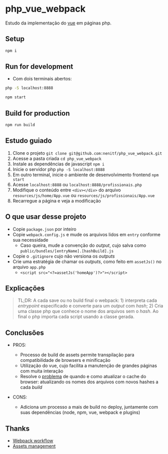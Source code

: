 # php_vue_webpack

Estudo da implementação do [vue](https://vuejs.org/) em páginas php.

## Setup

```sh
npm i
```

## Run for development

- Com dois terminais abertos:

```sh
php -S localhost:8888

npm start
```

## Build for production

```sh
npm run build
```

## Estudo guiado

1. Clone o projeto ``git clone git@github.com:nenitf/php_vue_webpack.git``
1. Acesse a pasta criada ``cd php_vue_webpack``
1. Instale as dependências de javascript ``npm i``
1. Inicie o servidor php ``php -S localhost:8888``
1. Em outro terminal, inicie o ambiente de desenvolvimento frontend ``npm start``
1. Acesse `localhost:8888` ou `localhost:8888/profissionais.php`
1. Modifique o conteúdo entre `<div></div>` do arquivo `resources/js/home/App.vue` ou `resources/js/profissionais/App.vue`
1. Recarregue a página e veja a modificação

## O que usar desse projeto

- Copie `package.json` por inteiro
- Copie `webpack.config.js` e mude os arquivos lidos em `entry` conforme sua necessidade
    - Caso queira, mude a convenção do *output*, cujo salva como `public/bundles/[entryName].[hashBuild].js`
- Copie o `.gitignore` cujo não versiona os *outputs*
- Crie uma estratégia de chamar os *outputs*, como feito em `assetJs()` no arquivo `app.php`
    - ``<script src="<?=assetJs('homeApp')?>"></script>``

## Explicações

> TL;DR: A cada save ou no build final o webpack: 1) interpreta cada *entrypoint* especificado e converte para um *output* com *hash*; 2) Cria uma classe php que conhece o nome dos arquivos sem o *hash*. Ao final o php importa cada script usando a classe gerada.

## Conclusões

- PROS:
    - Processo de build de assets permite transpilação para compatibilidade de browsers e minificação
    - Utilização do vue, cujo facilita a manutenção de grandes páginas com muita interação
    - Resolve o [problema](https://www.keycdn.com/support/what-is-cache-busting) de quando e como atualizar o cache do browser: atualizando os nomes dos arquivos com novos hashes a cada *build*

- CONS:
    - Adiciona um processo a mais de build no deploy, juntamente com suas dependências (node, npm, vue, webpack e plugins)

## Thanks

- [Webpack workflow](https://stackoverflow.com/a/43476629/9881278)
- [Assets management](https://stackoverflow.com/a/57810590/9881278)
